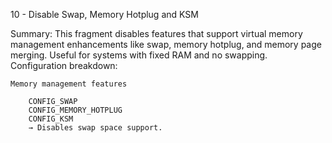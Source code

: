 10 - Disable Swap, Memory Hotplug and KSM

Summary: This fragment disables features that support virtual memory management enhancements like swap, memory hotplug, and memory page merging. Useful for systems with fixed RAM and no swapping.
Configuration breakdown:

    Memory management features

        CONFIG_SWAP
        CONFIG_MEMORY_HOTPLUG
        CONFIG_KSM
        → Disables swap space support.

